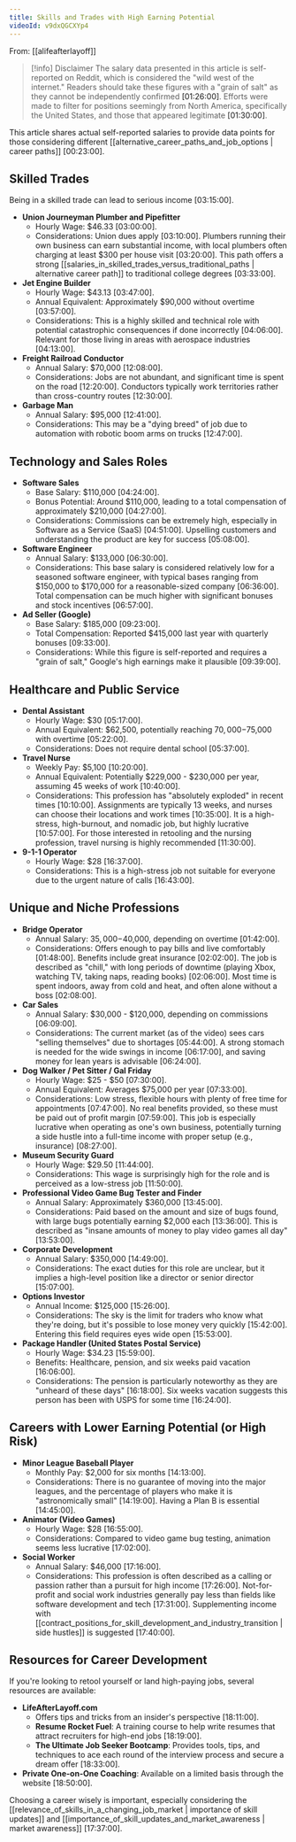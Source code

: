 ```yaml
---
title: Skills and Trades with High Earning Potential
videoId: v9dxQGCXYp4
---
```


From: [[alifeafterlayoff]] <br/> 
> [!info] Disclaimer
> The salary data presented in this article is self-reported on Reddit, which is considered the "wild west of the internet." Readers should take these figures with a "grain of salt" as they cannot be independently confirmed <a class="yt-timestamp" data-t="01:26:00">[01:26:00]</a>. Efforts were made to filter for positions seemingly from North America, specifically the United States, and those that appeared legitimate <a class="yt-timestamp" data-t="01:30:00">[01:30:00]</a>.

This article shares actual self-reported salaries to provide data points for those considering different [[alternative_career_paths_and_job_options | career paths]] <a class="yt-timestamp" data-t="00:23:00">[00:23:00]</a>.

## Skilled Trades

Being in a skilled trade can lead to serious income <a class="yt-timestamp" data-t="03:15:00">[03:15:00]</a>.

*   **Union Journeyman Plumber and Pipefitter**
    *   Hourly Wage: $46.33 <a class="yt-timestamp" data-t="03:00:00">[03:00:00]</a>.
    *   Considerations: Union dues apply <a class="yt-timestamp" data-t="03:10:00">[03:10:00]</a>. Plumbers running their own business can earn substantial income, with local plumbers often charging at least $300 per house visit <a class="yt-timestamp" data-t="03:20:00">[03:20:00]</a>. This path offers a strong [[salaries_in_skilled_trades_versus_traditional_paths | alternative career path]] to traditional college degrees <a class="yt-timestamp" data-t="03:33:00">[03:33:00]</a>.
*   **Jet Engine Builder**
    *   Hourly Wage: $43.13 <a class="yt-timestamp" data-t="03:47:00">[03:47:00]</a>.
    *   Annual Equivalent: Approximately $90,000 without overtime <a class="yt-timestamp" data-t="03:57:00">[03:57:00]</a>.
    *   Considerations: This is a highly skilled and technical role with potential catastrophic consequences if done incorrectly <a class="yt-timestamp" data-t="04:06:00">[04:06:00]</a>. Relevant for those living in areas with aerospace industries <a class="yt-timestamp" data-t="04:13:00">[04:13:00]</a>.
*   **Freight Railroad Conductor**
    *   Annual Salary: $70,000 <a class="yt-timestamp" data-t="12:08:00">[12:08:00]</a>.
    *   Considerations: Jobs are not abundant, and significant time is spent on the road <a class="yt-timestamp" data-t="12:20:00">[12:20:00]</a>. Conductors typically work territories rather than cross-country routes <a class="yt-timestamp" data-t="12:30:00">[12:30:00]</a>.
*   **Garbage Man**
    *   Annual Salary: $95,000 <a class="yt-timestamp" data-t="12:41:00">[12:41:00]</a>.
    *   Considerations: This may be a "dying breed" of job due to automation with robotic boom arms on trucks <a class="yt-timestamp" data-t="12:47:00">[12:47:00]</a>.

## Technology and Sales Roles

*   **Software Sales**
    *   Base Salary: $110,000 <a class="yt-timestamp" data-t="04:24:00">[04:24:00]</a>.
    *   Bonus Potential: Around $110,000, leading to a total compensation of approximately $210,000 <a class="yt-timestamp" data-t="04:27:00">[04:27:00]</a>.
    *   Considerations: Commissions can be extremely high, especially in Software as a Service (SaaS) <a class="yt-timestamp" data-t="04:51:00">[04:51:00]</a>. Upselling customers and understanding the product are key for success <a class="yt-timestamp" data-t="05:08:00">[05:08:00]</a>.
*   **Software Engineer**
    *   Annual Salary: $133,000 <a class="yt-timestamp" data-t="06:30:00">[06:30:00]</a>.
    *   Considerations: This base salary is considered relatively low for a seasoned software engineer, with typical bases ranging from $150,000 to $170,000 for a reasonable-sized company <a class="yt-timestamp" data-t="06:36:00">[06:36:00]</a>. Total compensation can be much higher with significant bonuses and stock incentives <a class="yt-timestamp" data-t="06:57:00">[06:57:00]</a>.
*   **Ad Seller (Google)**
    *   Base Salary: $185,000 <a class="yt-timestamp" data-t="09:23:00">[09:23:00]</a>.
    *   Total Compensation: Reported $415,000 last year with quarterly bonuses <a class="yt-timestamp" data-t="09:33:00">[09:33:00]</a>.
    *   Considerations: While this figure is self-reported and requires a "grain of salt," Google's high earnings make it plausible <a class="yt-timestamp" data-t="09:39:00">[09:39:00]</a>.

## Healthcare and Public Service

*   **Dental Assistant**
    *   Hourly Wage: $30 <a class="yt-timestamp" data-t="05:17:00">[05:17:00]</a>.
    *   Annual Equivalent: $62,500, potentially reaching $70,000-$75,000 with overtime <a class="yt-timestamp" data-t="05:22:00">[05:22:00]</a>.
    *   Considerations: Does not require dental school <a class="yt-timestamp" data-t="05:37:00">[05:37:00]</a>.
*   **Travel Nurse**
    *   Weekly Pay: $5,100 <a class="yt-timestamp" data-t="10:20:00">[10:20:00]</a>.
    *   Annual Equivalent: Potentially $229,000 - $230,000 per year, assuming 45 weeks of work <a class="yt-timestamp" data-t="10:40:00">[10:40:00]</a>.
    *   Considerations: This profession has "absolutely exploded" in recent times <a class="yt-timestamp" data-t="10:10:00">[10:10:00]</a>. Assignments are typically 13 weeks, and nurses can choose their locations and work times <a class="yt-timestamp" data-t="10:35:00">[10:35:00]</a>. It is a high-stress, high-burnout, and nomadic job, but highly lucrative <a class="yt-timestamp" data-t="10:57:00">[10:57:00]</a>. For those interested in retooling and the nursing profession, travel nursing is highly recommended <a class="yt-timestamp" data-t="11:30:00">[11:30:00]</a>.
*   **9-1-1 Operator**
    *   Hourly Wage: $28 <a class="yt-timestamp" data-t="16:37:00">[16:37:00]</a>.
    *   Considerations: This is a high-stress job not suitable for everyone due to the urgent nature of calls <a class="yt-timestamp" data-t="16:43:00">[16:43:00]</a>.

## Unique and Niche Professions

*   **Bridge Operator**
    *   Annual Salary: $35,000-$40,000, depending on overtime <a class="yt-timestamp" data-t="01:42:00">[01:42:00]</a>.
    *   Considerations: Offers enough to pay bills and live comfortably <a class="yt-timestamp" data-t="01:48:00">[01:48:00]</a>. Benefits include great insurance <a class="yt-timestamp" data-t="02:02:00">[02:02:00]</a>. The job is described as "chill," with long periods of downtime (playing Xbox, watching TV, taking naps, reading books) <a class="yt-timestamp" data-t="02:06:00">[02:06:00]</a>. Most time is spent indoors, away from cold and heat, and often alone without a boss <a class="yt-timestamp" data-t="02:08:00">[02:08:00]</a>.
*   **Car Sales**
    *   Annual Salary: $30,000 - $120,000, depending on commissions <a class="yt-timestamp" data-t="06:09:00">[06:09:00]</a>.
    *   Considerations: The current market (as of the video) sees cars "selling themselves" due to shortages <a class="yt-timestamp" data-t="05:44:00">[05:44:00]</a>. A strong stomach is needed for the wide swings in income <a class="yt-timestamp" data-t="06:17:00">[06:17:00]</a>, and saving money for lean years is advisable <a class="yt-timestamp" data-t="06:24:00">[06:24:00]</a>.
*   **Dog Walker / Pet Sitter / Gal Friday**
    *   Hourly Wage: $25 - $50 <a class="yt-timestamp" data-t="07:30:00">[07:30:00]</a>.
    *   Annual Equivalent: Averages $75,000 per year <a class="yt-timestamp" data-t="07:33:00">[07:33:00]</a>.
    *   Considerations: Low stress, flexible hours with plenty of free time for appointments <a class="yt-timestamp" data-t="07:47:00">[07:47:00]</a>. No real benefits provided, so these must be paid out of profit margin <a class="yt-timestamp" data-t="07:59:00">[07:59:00]</a>. This job is especially lucrative when operating as one's own business, potentially turning a side hustle into a full-time income with proper setup (e.g., insurance) <a class="yt-timestamp" data-t="08:27:00">[08:27:00]</a>.
*   **Museum Security Guard**
    *   Hourly Wage: $29.50 <a class="yt-timestamp" data-t="11:44:00">[11:44:00]</a>.
    *   Considerations: This wage is surprisingly high for the role and is perceived as a low-stress job <a class="yt-timestamp" data-t="11:50:00">[11:50:00]</a>.
*   **Professional Video Game Bug Tester and Finder**
    *   Annual Salary: Approximately $360,000 <a class="yt-timestamp" data-t="13:45:00">[13:45:00]</a>.
    *   Considerations: Paid based on the amount and size of bugs found, with large bugs potentially earning $2,000 each <a class="yt-timestamp" data-t="13:36:00">[13:36:00]</a>. This is described as "insane amounts of money to play video games all day" <a class="yt-timestamp" data-t="13:53:00">[13:53:00]</a>.
*   **Corporate Development**
    *   Annual Salary: $350,000 <a class="yt-timestamp" data-t="14:49:00">[14:49:00]</a>.
    *   Considerations: The exact duties for this role are unclear, but it implies a high-level position like a director or senior director <a class="yt-timestamp" data-t="15:07:00">[15:07:00]</a>.
*   **Options Investor**
    *   Annual Income: $125,000 <a class="yt-timestamp" data-t="15:26:00">[15:26:00]</a>.
    *   Considerations: The sky is the limit for traders who know what they're doing, but it's possible to lose money very quickly <a class="yt-timestamp" data-t="15:42:00">[15:42:00]</a>. Entering this field requires eyes wide open <a class="yt-timestamp" data-t="15:53:00">[15:53:00]</a>.
*   **Package Handler (United States Postal Service)**
    *   Hourly Wage: $34.23 <a class="yt-timestamp" data-t="15:59:00">[15:59:00]</a>.
    *   Benefits: Healthcare, pension, and six weeks paid vacation <a class="yt-timestamp" data-t="16:06:00">[16:06:00]</a>.
    *   Considerations: The pension is particularly noteworthy as they are "unheard of these days" <a class="yt-timestamp" data-t="16:18:00">[16:18:00]</a>. Six weeks vacation suggests this person has been with USPS for some time <a class="yt-timestamp" data-t="16:24:00">[16:24:00]</a>.

## Careers with Lower Earning Potential (or High Risk)

*   **Minor League Baseball Player**
    *   Monthly Pay: $2,000 for six months <a class="yt-timestamp" data-t="14:13:00">[14:13:00]</a>.
    *   Considerations: There is no guarantee of moving into the major leagues, and the percentage of players who make it is "astronomically small" <a class="yt-timestamp" data-t="14:19:00">[14:19:00]</a>. Having a Plan B is essential <a class="yt-timestamp" data-t="14:45:00">[14:45:00]</a>.
*   **Animator (Video Games)**
    *   Hourly Wage: $28 <a class="yt-timestamp" data-t="16:55:00">[16:55:00]</a>.
    *   Considerations: Compared to video game bug testing, animation seems less lucrative <a class="yt-timestamp" data-t="17:02:00">[17:02:00]</a>.
*   **Social Worker**
    *   Annual Salary: $46,000 <a class="yt-timestamp" data-t="17:16:00">[17:16:00]</a>.
    *   Considerations: This profession is often described as a calling or passion rather than a pursuit for high income <a class="yt-timestamp" data-t="17:26:00">[17:26:00]</a>. Not-for-profit and social work industries generally pay less than fields like software development and tech <a class="yt-timestamp" data-t="17:31:00">[17:31:00]</a>. Supplementing income with [[contract_positions_for_skill_development_and_industry_transition | side hustles]] is suggested <a class="yt-timestamp" data-t="17:40:00">[17:40:00]</a>.

## Resources for Career Development

If you're looking to retool yourself or land high-paying jobs, several resources are available:

*   **LifeAfterLayoff.com**
    *   Offers tips and tricks from an insider's perspective <a class="yt-timestamp" data-t="18:11:00">[18:11:00]</a>.
    *   **Resume Rocket Fuel**: A training course to help write resumes that attract recruiters for high-end jobs <a class="yt-timestamp" data-t="18:19:00">[18:19:00]</a>.
    *   **The Ultimate Job Seeker Bootcamp**: Provides tools, tips, and techniques to ace each round of the interview process and secure a dream offer <a class="yt-timestamp" data-t="18:33:00">[18:33:00]</a>.
*   **Private One-on-One Coaching**: Available on a limited basis through the website <a class="yt-timestamp" data-t="18:50:00">[18:50:00]</a>.

Choosing a career wisely is important, especially considering the [[relevance_of_skills_in_a_changing_job_market | importance of skill updates]] and [[importance_of_skill_updates_and_market_awareness | market awareness]] <a class="yt-timestamp" data-t="17:37:00">[17:37:00]</a>.